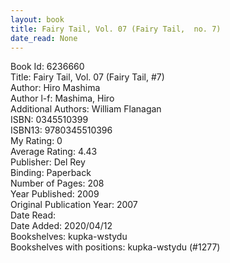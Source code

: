 ```yaml
---
layout: book
title: Fairy Tail, Vol. 07 (Fairy Tail,  no. 7)
date_read: None
---
```


Book Id: 6236660<br />
Title: Fairy Tail, Vol. 07 (Fairy Tail, #7)<br />
Author: Hiro Mashima<br />
Author l-f: Mashima, Hiro<br />
Additional Authors: William Flanagan<br />
ISBN: 0345510399<br />
ISBN13: 9780345510396<br />
My Rating: 0<br />
Average Rating: 4.43<br />
Publisher: Del Rey<br />
Binding: Paperback<br />
Number of Pages: 208<br />
Year Published: 2009<br />
Original Publication Year: 2007<br />
Date Read: <br />
Date Added: 2020/04/12<br />
Bookshelves: kupka-wstydu<br />
Bookshelves with positions: kupka-wstydu (#1277)<br />

